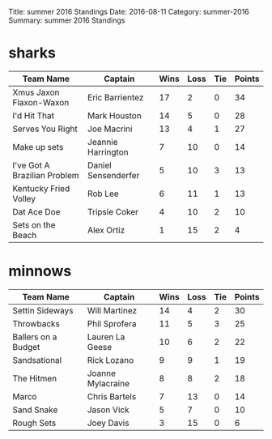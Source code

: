 Title: summer 2016 Standings
Date: 2016-08-11
Category: summer-2016
Summary: summer 2016 Standings

sharks
=====
| Team Name | Captain | Wins | Loss | Tie | Points |
| --- | --- | --- | --- | --- | --- |
| Xmus Jaxon Flaxon-Waxon | Eric Barrientez | 17 | 2 | 0 | 34 |
| I'd Hit That | Mark Houston | 14 | 5 | 0 | 28 |
| Serves You Right | Joe Macrini | 13 | 4 | 1 | 27 |
| Make up sets | Jeannie Harrington | 7 | 10 | 0 | 14 |
| I've Got A Brazilian Problem | Daniel Sensenderfer | 5 | 10 | 3 | 13 |
| Kentucky Fried Volley | Rob Lee | 6 | 11 | 1 | 13 |
| Dat Ace Doe | Tripsie Coker | 4 | 10 | 2 | 10 |
| Sets on the Beach | Alex Ortiz | 1 | 15 | 2 | 4 |
  

minnows
=====
| Team Name | Captain | Wins | Loss | Tie | Points |
| --- | --- | --- | --- | --- | --- |
| Settin Sideways | Will Martinez | 14 | 4 | 2 | 30 |
| Throwbacks | Phil Sprofera | 11 | 5 | 3 | 25 |
| Ballers on a Budget | Lauren La Geese | 10 | 6 | 2 | 22 |
| Sandsational | Rick Lozano | 9 | 9 | 1 | 19 |
| The Hitmen | Joanne Mylacraine | 8 | 8 | 2 | 18 |
| Marco | Chris Bartels | 7 | 13 | 0 | 14 |
| Sand Snake | Jason Vick | 5 | 7 | 0 | 10 |
| Rough Sets | Joey Davis | 3 | 15 | 0 | 6 |
  


